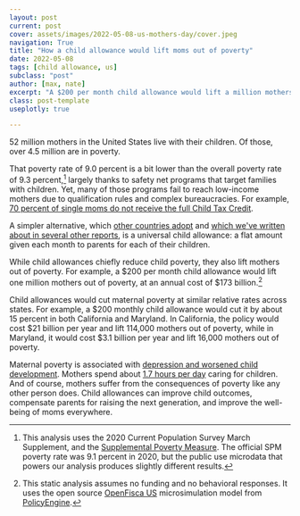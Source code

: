 ```yaml
---
layout: post
current: post
cover: assets/images/2022-05-08-us-mothers-day/cover.jpeg
navigation: True
title: "How a child allowance would lift moms out of poverty"
date: 2022-05-08
tags: [child allowance, us]
subclass: "post"
author: [max, nate]
excerpt: "A $200 per month child allowance would lift a million mothers out of poverty."
class: post-template
useplotly: true

---
```


52 million mothers in the United States live with their children.
Of those, over 4.5 million are in poverty.

That poverty rate of 9.0 percent is a bit lower than the overall poverty rate of 9.3 percent,[^spm] largely thanks to safety net programs that target families with children.
Yet, many of those programs fail to reach low-income mothers due to qualification rules and complex bureaucracies.
For example, [70 percent of single moms do not receive the full Child Tax Credit](https://tcf.org/content/report/what-a-child-allowance-like-canadas-would-do-for-child-poverty-in-america/?session=1).

[^spm]: This analysis uses the 2020 Current Population Survey March Supplement, and the [Supplemental Poverty Measure](https://www.census.gov/library/publications/2021/demo/p60-275.html). The official SPM poverty rate was 9.1 percent in 2020, but the public use microdata that powers our analysis produces slightly different results.

A simpler alternative, which [other countries adopt](https://child-allowance.ubicenter.org/policies.html#other-countries) and [which we've written about in several other reports](https://www.ubicenter.org/tag/child-allowance/), is a universal child allowance: a flat amount given each month to parents for each of their children.

While child allowances chiefly reduce child poverty, they also lift mothers out of poverty.
For example, a \$200 per month child allowance would lift one million mothers out of poverty, at an annual cost of \$173 billion.[^funding]

[^funding]: This static analysis assumes no funding and no behavioral responses. It uses the open source [OpenFisca US](https://openfisca.us) microsimulation model from [PolicyEngine](https://policyengine.org).


<div>
  <script>
    $(document).ready(function(){
      $("#graph_graph_5_1").load("{{site.baseurl}}assets/markdown_assets/us-mothers-day-2022/graph_5_1.html");
    });
  </script>
</div>
<div id = "graph_graph_5_1"></div>

<div>
  <script>
    $(document).ready(function(){
      $("#graph_graph_5_2").load("{{site.baseurl}}assets/markdown_assets/us-mothers-day-2022/graph_5_2.html");
    });
  </script>
</div>
<div id = "graph_graph_5_2"></div>

Child allowances would cut maternal poverty at similar relative rates across states.
For example, a \$200 monthly child allowance would cut it by about 15 percent in both California and Maryland.
In California, the policy would cost \$21 billion per year and lift 114,000 mothers out of poverty, while in Maryland, it would cost \$3.1 billion per year and lift 16,000 mothers out of poverty.

<div>
  <script>
    $(document).ready(function(){
      $("#graph_graph_7_1").load("{{site.baseurl}}assets/markdown_assets/us-mothers-day-2022/graph_7_1.html");
    });
  </script>
</div>
<div id = "graph_graph_7_1"></div>

Maternal poverty is associated with [depression and worsened child development](https://srcd.onlinelibrary.wiley.com/doi/abs/10.1111/1467-8624.00379).
Mothers spend about [1.7 hours per day](https://www.bls.gov/charts/american-time-use/activity-by-parent.htm) caring for children.
And of course, mothers suffer from the consequences of poverty like any other person does.
Child allowances can improve child outcomes, compensate parents for raising the next generation, and improve the well-being of moms everywhere.